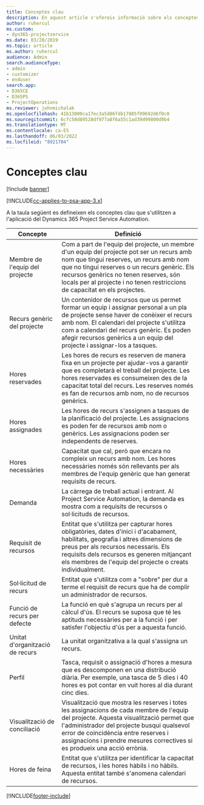 ```yaml
---
title: Conceptes clau
description: En aquest article s'ofereix informació sobre els conceptes clau per a la gestió de recursos en el Project Service Automation.
author: ruhercul
ms.custom:
- dyn365-projectservice
ms.date: 03/28/2019
ms.topic: article
ms.author: ruhercul
audience: Admin
search.audienceType:
- admin
- customizer
- enduser
search.app:
- D365CE
- D365PS
- ProjectOperations
ms.reviewer: johnmichalak
ms.openlocfilehash: 41b13000ca17ec3a5d86fdb17885f09692d6f0c0
ms.sourcegitcommit: 6cfc50d89528df977a8f6a55c1ad39d99800d9b4
ms.translationtype: MT
ms.contentlocale: ca-ES
ms.lasthandoff: 06/03/2022
ms.locfileid: "8921704"
---
```

# <a name="key-concepts"></a>Conceptes clau

[!include [banner](../includes/psa-now-project-operations.md)]

[!INCLUDE[cc-applies-to-psa-app-3.x](../includes/cc-applies-to-psa-app-3x.md)]

A la taula següent es defineixen els conceptes clau que s'utilitzen a l'aplicació del Dynamics 365 Project Service Automation.

| Concepte                    | Definició |
|----------------------------|------------|
| Membre de l'equip del projecte        | Com a part de l'equip del projecte, un membre d'un equip del projecte pot ser un recurs amb nom que tingui reserves, un recurs amb nom que no tingui reserves o un recurs genèric. Els recursos genèrics no tenen reserves, són locals per al projecte i no tenen restriccions de capacitat en els projectes. |
| Recurs genèric del projecte   | Un contenidor de recursos que us permet formar un equip i assignar personal a un pla de projecte sense haver de conèixer el recurs amb nom. El calendari del projecte s'utilitza com a calendari del recurs genèric. Es poden afegir recursos genèrics a un equip del projecte i assignar-los a tasques. |
| Hores reservades               | Les hores de recurs es reserven de manera fixa en un projecte per ajudar-vos a garantir que es completarà el treball del projecte. Les hores reservades es consumeixen des de la capacitat total del recurs. Les reserves només es fan de recursos amb nom, no de recursos genèrics. |
| Hores assignades             | Les hores de recurs s'assignen a tasques de la planificació del projecte. Les assignacions es poden fer de recursos amb nom o genèrics. Les assignacions poden ser independents de reserves. |
| Hores necessàries             | Capacitat que cal, però que encara no compleix un recurs amb nom. Les hores necessàries només són rellevants per als membres de l'equip genèric que han generat requisits de recurs. |
| Demanda                     | La càrrega de treball actual i entrant. Al Project Service Automation, la demanda es mostra com a requisits de recursos o sol·licituds de recursos. |
| Requisit de recursos       | Entitat que s'utilitza per capturar hores obligatòries, dates d'inici i d'acabament, habilitats, geografia i altres dimensions de preus per als recursos necessaris. Els requisits dels recursos es generen mitjançant els membres de l'equip del projecte o creats individualment. |
| Sol·licitud de recurs           | Entitat que s'utilitza com a "sobre" per dur a terme el requisit de recurs que ha de complir un administrador de recursos. |
| Funció de recurs per defecte      | La funció en què s'agrupa un recurs per al càlcul d'ús. El recurs se suposa que té les aptituds necessàries per a la funció i per satisfer l'objectiu d'ús per a aquesta funció. |
| Unitat d'organització de recurs | La unitat organitzativa a la qual s'assigna un recurs. |
| Perfil                    | Tasca, requisit o assignació d'hores a mesura que es descomponen en una distribució diària. Per exemple, una tasca de 5 dies i 40 hores es pot contar en vuit hores al dia durant cinc dies. |
| Visualització de conciliació        | Visualització que mostra les reserves i totes les assignacions de cada membre de l'equip del projecte. Aquesta visualització permet que l'administrador del projecte busqui qualsevol error de coincidència entre reserves i assignacions i prendre mesures correctives si es produeix una acció errònia. |
| Hores de feina                 | Entitat que s'utilitza per identificar la capacitat de recursos, i les hores hàbils i no hàbils. Aquesta entitat també s'anomena calendari de recursos. |


[!INCLUDE[footer-include](../includes/footer-banner.md)]

